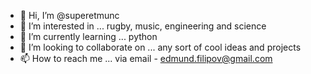 - 👋 Hi, I’m @superetmunc
- 👀 I’m interested in ... rugby, music, engineering and science
- 🌱 I’m currently learning ... python 
- 💞️ I’m looking to collaborate on ... any sort of cool ideas and projects
- 📫 How to reach me ... via email - edmund.filipov@gmail.com

<!---
superetmunc/superetmunc is a ✨ special ✨ repository because its `README.md` (this file) appears on your GitHub profile.
You can click the Preview link to take a look at your changes.
--->

